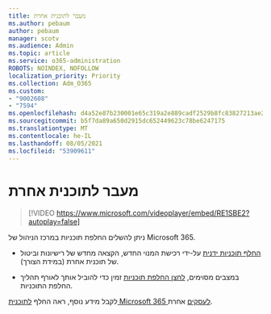 ```yaml
---
title: מעבר לתוכנית אחרת
ms.author: pebaum
author: pebaum
manager: scotv
ms.audience: Admin
ms.topic: article
ms.service: o365-administration
ROBOTS: NOINDEX, NOFOLLOW
localization_priority: Priority
ms.collection: Adm_O365
ms.custom:
- "9002608"
- "7594"
ms.openlocfilehash: d4a52e87b230001e65c319a2e889cadf2529b8fc83827213ae2adce102c14bd0
ms.sourcegitcommit: b5f7da89a650d2915dc652449623c78be6247175
ms.translationtype: MT
ms.contentlocale: he-IL
ms.lasthandoff: 08/05/2021
ms.locfileid: "53909611"
---
```

# <a name="switch-to-a-different-plan"></a>מעבר לתוכנית אחרת

> [!VIDEO https://www.microsoft.com/videoplayer/embed/RE1SBE2?autoplay=false]

ניתן להשלים החלפת תוכניות במרכז הניהול של Microsoft 365.

- [החלף תוכניות ידנית](https://docs.microsoft.com/microsoft-365/commerce/subscriptions/switch-plans-manually) על-ידי רכישת המנוי החדש, הקצאה מחדש של רישיונות וביטול של תוכנית אחרת (במידת הצורך).

- במצבים מסוימים, [לחצן החלפת תוכניות](https://docs.microsoft.com/microsoft-365/commerce/subscriptions/switch-to-a-different-plan#use-the-switch-plans-button) זמין כדי להוביל אותך לאורף תהליך החלפת התוכניות.

לקבל מידע נוסף, ראה החלף [לתוכנית Microsoft 365 לעסקים](https://docs.microsoft.com/microsoft-365/commerce/subscriptions/switch-to-a-different-plan) אחרת.
